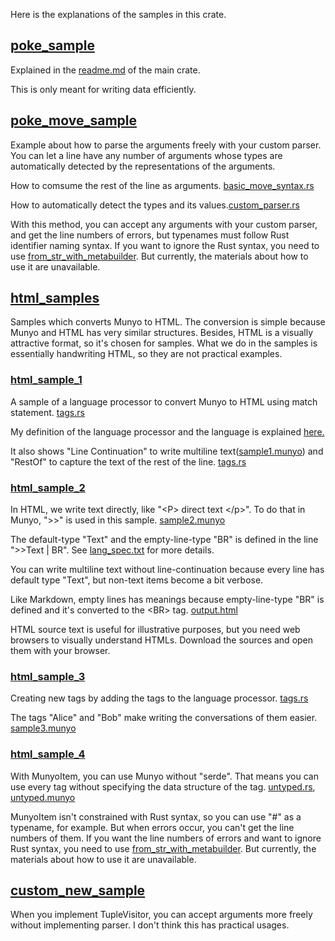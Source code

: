 Here is the explanations of the samples in this crate.

## [poke_sample](https://github.com/dochy-ksti/munyorunyoru/tree/master/munyo-sample/src/samples/poke_sample)

Explained in the [readme.md](https://github.com/dochy-ksti/munyorunyoru/) of the main crate.

This is only meant for writing data efficiently.

## [poke_move_sample](https://github.com/dochy-ksti/munyorunyoru/tree/master/munyo-sample/src/samples/poke_move_sample)

Example about how to parse the arguments freely with your custom parser. You can let a line have any number of arguments whose types are automatically detected by the representations of the arguments.

How to comsume the rest of the line as arguments. [basic_move_syntax.rs](https://github.com/dochy-ksti/munyorunyoru/blob/master/munyo-sample/src/samples/poke_move_sample/basic_move_syntax.rs)

How to automatically detect the types and its values.[custom_parser.rs](https://github.com/dochy-ksti/munyorunyoru/blob/master/munyo-sample/src/samples/poke_move_sample/custom_parsers.rs)

With this method, you can accept any arguments with your custom parser, and get the line numbers of errors, but typenames must follow Rust identifier naming syntax. If you want to ignore the Rust syntax, you need to use [from_str_with_metabuilder](https://github.com/dochy-ksti/munyorunyoru/blob/master/src/lang/from_str_with_metabuilder.rs). But currently, the materials about how to use it are unavailable.

## [html_samples](https://github.com/dochy-ksti/munyorunyoru/tree/master/munyo-sample/src/samples/html_samples)

Samples which converts Munyo to HTML. The conversion is simple because Munyo and HTML has very similar structures. Besides, HTML is a visually attractive format, so it's chosen for samples. What we do in the samples is essentially handwriting HTML, so they are not practical examples.

### [html_sample_1](https://github.com/dochy-ksti/munyorunyoru/tree/master/munyo-sample/src/samples/html_samples/sample1)

A sample of a language processor to convert Munyo to HTML using match statement. [tags.rs](https://github.com/dochy-ksti/munyorunyoru/blob/master/munyo-sample/src/samples/html_samples/sample1/tags.rs)

My definition of the language processor and the language is explained [here.](https://github.com/dochy-ksti/munyorunyoru/blob/master/whats_dsl.md)

It also shows "Line Continuation" to write multiline text([sample1.munyo](https://github.com/dochy-ksti/munyorunyoru/blob/master/munyo-sample/src/samples/html_samples/sample1/sample1.munyo)) and "RestOf" to capture the text of the rest of the line. [tags.rs](https://github.com/dochy-ksti/munyorunyoru/blob/master/munyo-sample/src/samples/html_samples/sample1/tags.rs)

### [html_sample_2](https://github.com/dochy-ksti/munyorunyoru/tree/master/munyo-sample/src/samples/html_samples/sample2)

In HTML, we write text directly, like "&lt;P&gt; direct text &lt;/p&gt;". To do that in Munyo, ">>" is used in this sample. [sample2.munyo](https://github.com/dochy-ksti/munyorunyoru/blob/master/munyo-sample/src/samples/html_samples/sample2/sample2.munyo)

The default-type "Text" and the empty-line-type "BR" is defined in the line ">>Text | BR". See [lang_spec.txt](https://github.com/dochy-ksti/munyorunyoru/blob/master/lang_spec.txt) for more details.

You can write multiline text without line-continuation because every line has default type "Text", but non-text items become a bit verbose.

Like Markdown, empty lines has meanings because empty-line-type "BR" is defined and it's converted to the &lt;BR&gt; tag. [output.html](https://github.com/dochy-ksti/munyorunyoru/blob/master/munyo-sample/src/samples/html_samples/sample2/output.html) 

HTML source text is useful for illustrative purposes, but you need web browsers to visually understand HTMLs. Download the sources and open them with your browser.

### [html_sample_3](https://github.com/dochy-ksti/munyorunyoru/tree/master/munyo-sample/src/samples/html_samples/sample3)

Creating new tags by adding the tags to the language processor. [tags.rs](https://github.com/dochy-ksti/munyorunyoru/blob/master/munyo-sample/src/samples/html_samples/sample3/tags.rs)

The tags "Alice" and "Bob" make writing the conversations of them easier. [sample3.munyo](https://github.com/dochy-ksti/munyorunyoru/blob/master/munyo-sample/src/samples/html_samples/sample3/sample3.munyo)

### [html_sample_4](https://github.com/dochy-ksti/munyorunyoru/tree/master/munyo-sample/src/samples/html_samples/sample4)

With MunyoItem, you can use Munyo without "serde". That means you can use every tag without specifying the data structure of the tag. [untyped.rs](https://github.com/dochy-ksti/munyorunyoru/blob/master/munyo-sample/src/samples/html_samples/sample4/untyped.rs), [untyped.munyo](https://github.com/dochy-ksti/munyorunyoru/blob/master/munyo-sample/src/samples/html_samples/sample4/untyped.munyo)

MunyoItem isn't constrained with Rust syntax, so you can use "#" as a typename, for example. But when errors occur, you can't get the line numbers of them. If you want the line numbers of errors and want to ignore Rust syntax, you need to use [from_str_with_metabuilder](https://github.com/dochy-ksti/munyorunyoru/blob/master/src/lang/from_str_with_metabuilder.rs). But currently, the materials about how to use it are unavailable.

## [custom_new_sample](https://github.com/dochy-ksti/munyorunyoru/blob/master/munyo-sample/src/samples/custom_new_sample.rs)

When you implement TupleVisitor, you can accept arguments more freely without implementing parser. I don't think this has practical usages.